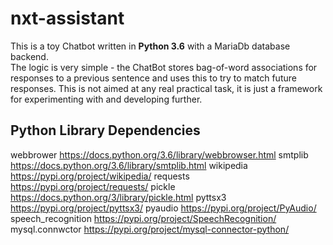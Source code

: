 # nxt-assistant
 
This is a toy Chatbot written in **Python 3.6** with a MariaDb database backend.  
The logic is very simple - the ChatBot stores bag-of-word associations for responses to a previous sentence and uses this to try to match future responses. 
This is not aimed at any real practical task, it is just a framework for experimenting with and developing further.

## Python Library Dependencies ##

webbrower https://docs.python.org/3.6/library/webbrowser.html
smtplib https://docs.python.org/3.6/library/smtplib.html
wikipedia https://pypi.org/project/wikipedia/
requests https://pypi.org/project/requests/
pickle https://docs.python.org/3/library/pickle.html
pyttsx3 https://pypi.org/project/pyttsx3/
pyaudio https://pypi.org/project/PyAudio/
speech_recognition https://pypi.org/project/SpeechRecognition/
mysql.connwctor https://pypi.org/project/mysql-connector-python/



